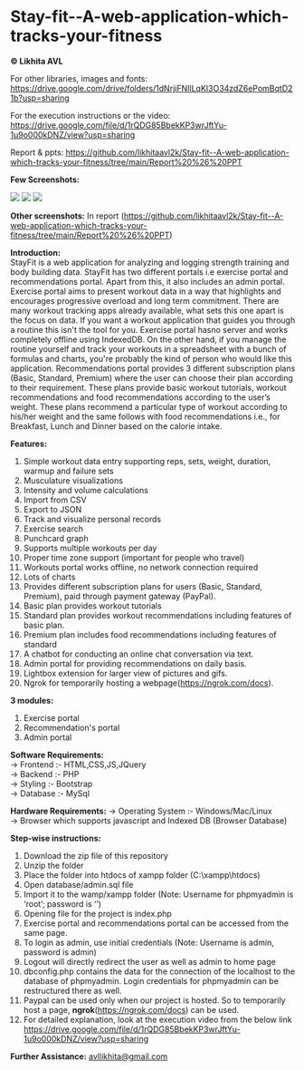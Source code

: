 # Stay-fit--A-web-application-which-tracks-your-fitness
<p><b>&copy Likhita AVL</b></p>

For other libraries, images and fonts:
https://drive.google.com/drive/folders/1dNrjiFNIlLqKI3O34zdZ6ePomBqtD21b?usp=sharing

For the execution instructions or the video:
https://drive.google.com/file/d/1rQDG85BbekKP3wrJftYu-1u9o000kDNZ/view?usp=sharing

Report & ppts: https://github.com/likhitaavl2k/Stay-fit--A-web-application-which-tracks-your-fitness/tree/main/Report%20%26%20PPT

<b>Few Screenshots:</b>

<img src="Screenshots/Picture1.jpg" >
<img src="Screenshots/Picture5.jpg" >
<img src="Screenshots/Picture6.jpg" >

<b>Other screenshots:</b> In report (https://github.com/likhitaavl2k/Stay-fit--A-web-application-which-tracks-your-fitness/tree/main/Report%20%26%20PPT)

<b>Introduction:</b><br>
StayFit is a web application for analyzing and logging strength training and body building data. StayFit has two different portals i.e exercise portal and recommendations portal. Apart from this, it also includes an admin portal.
Exercise portal aims to present workout data in a way that highlights and encourages progressive overload and long term commitment. There are many workout tracking apps already available, what sets this one apart is the focus on data. If you want a workout application that guides you through a routine this isn't the tool for you. Exercise portal hasno server and works completely offline using IndexedDB.
On the other hand, if you manage the routine yourself and track your workouts in a spreadsheet with a bunch of formulas and charts, you're probably the kind of person who would like this application. 
Recommendations portal provides 3 different subscription plans (Basic, Standard, Premium) where the user can choose their plan according to their requirement. These plans provide basic workout tutorials, workout recommendations and food recommendations according to the user’s weight.
These plans recommend a particular type of workout according to his/her weight and the same follows with food recommendations i.e., for Breakfast, Lunch and Dinner based on the calorie intake.

<b>Features:</b><br>
   1. Simple workout data entry supporting reps, sets, weight, duration, warmup and failure sets
   2. Musculature visualizations
   3. Intensity and volume calculations
   4. Import from CSV
   5. Export to JSON
   6. Track and visualize personal records 
   7. Exercise search
   8. Punchcard graph
   9. Supports multiple workouts per day
  10. Proper time zone support (important for people who travel)
  11. Workouts portal works offline, no network connection required
  12. Lots of charts
  13. Provides different subscription plans for users (Basic, Standard, Premium), paid through payment gateway (PayPal).
  14. Basic plan provides workout tutorials 
  15. Standard plan provides workout recommendations including features of basic plan.
  16. Premium plan includes food recommendations including features of standard
  17. A chatbot for conducting an online chat conversation via text.
  18. Admin portal for providing recommendations on daily basis.
  19. Lightbox extension for larger view of pictures and gifs.
  20. Ngrok for temporarily hosting a webpage(https://ngrok.com/docs).
 
<b>3 modules:</b>
  1. Exercise portal
  2. Recommendation's portal
  3. Admin portal
  
<b>Software Requirements:</b></br>
-> Frontend :- HTML,CSS,JS,JQuery<br>
-> Backend :- PHP<br>
-> Styling :- Bootstrap<br>
-> Database :- MySql<br>

<b>Hardware Requirements:</b>
-> Operating System :- Windows/Mac/Linux<br>
-> Browser which supports javascript and Indexed DB (Browser Database)

<b>Step-wise instructions:</b>
  1. Download the zip file of this repository
  2. Unzip the folder 
  3. Place the folder into htdocs of xampp folder (C:\xampp\htdocs)
  4. Open database/admin.sql file 
  5. Import it to the wamp/xampp folder (Note: Username for phpmyadmin is ‘root’; password is ‘’)
  6. Opening file for the project is index.php
  7. Exercise portal and recommendations portal can be accessed from the same page.
  8. To login as admin, use initial credentials (Note: Username is admin, password is admin)
  9. Logout will directly redirect the user as well as admin to home page
  10. dbconfig.php contains the data for the connection of the localhost to the database of phpmyadmin. Login credentials for phpmyadmin can be restructured there as well.
  11. Paypal can be used only when our project is hosted. So to temporarily host a page, <b>ngrok</b>(https://ngrok.com/docs) can be used. 
  12. For detailed explanation, look at the execution video from the below link
  	https://drive.google.com/file/d/1rQDG85BbekKP3wrJftYu-1u9o000kDNZ/view?usp=sharing

<b>Further Assistance:</b>  avllikhita@gmail.com
